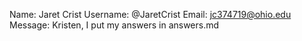 Name: Jaret Crist
Username: @JaretCrist
Email: jc374719@ohio.edu
Message: Kristen, I put my answers in answers.md
